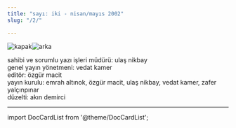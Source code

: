 ```yaml
---
title: "sayı: iki - nisan/mayıs 2002"
slug: "/2/"

---
```


![kapak](/img/ky02_00a_zaferyalcinpinar.jpg)![arka](/img/ky02_00b_zaferyalcinpinar.jpg)

sahibi ve sorumlu yazı işleri müdürü: ulaş nikbay  
genel yayın yönetmeni: vedat kamer  
editör: özgür macit  
yayın kurulu: emrah altınok, özgür macit, ulaş nikbay, vedat kamer, zafer yalçınpınar  
düzelti: akın demirci  

---
import DocCardList from '@theme/DocCardList';

<DocCardList />
